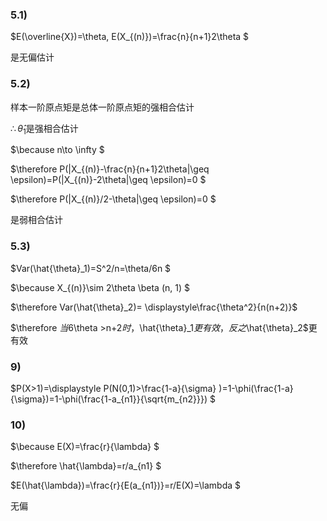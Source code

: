 ### 5.1)

$E(\overline{X})=\theta, E(X_{(n)})=\frac{n}{n+1}2\theta $

是无偏估计



### 5.2)

样本一阶原点矩是总体一阶原点矩的强相合估计

$\therefore \hat{\theta}_1$是强相合估计

$\because n\to \infty $

$\therefore P(|X_{(n)}-\frac{n}{n+1}2\theta|\geq \epsilon)=P(|X_{(n)}-2\theta|\geq \epsilon)=0 $

$\therefore P(|X_{(n)}/2-\theta|\geq \epsilon)=0 $

是弱相合估计



### 5.3)

$Var(\hat{\theta}_1)=S^2/n=\theta/6n $

$\because X_{(n)}\sim 2\theta \beta (n, 1) $

$\therefore Var(\hat{\theta}_2)= \displaystyle\frac{\theta^2}{n(n+2)}$

$\therefore $当$6\theta >n+2$时，$\hat{\theta}_1$更有效，反之$\hat{\theta}_2$更有效



### 9)

$P(X>1)=\displaystyle P(N(0,1)>\frac{1-a}{\sigma} )=1-\phi(\frac{1-a}{\sigma})=1-\phi(\frac{1-a_{n1}}{\sqrt{m_{n2}}}) $



### 10)

$\because E(X)=\frac{r}{\lambda} $

$\therefore \hat{\lambda}=r/a_{n1} $

$E(\hat{\lambda})=\frac{r}{E(a_{n1})}=r/E(X)=\lambda $

无偏